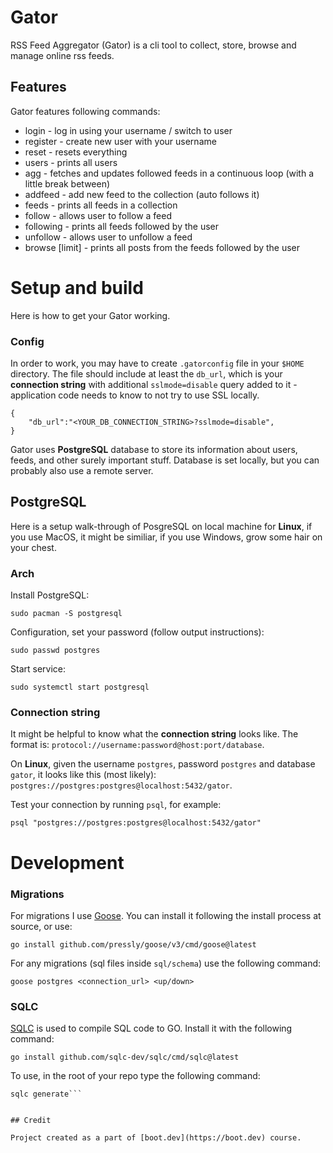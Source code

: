 # Gator

RSS Feed Aggregator (Gator) is a cli tool to collect, store, browse and manage online rss feeds.

## Features

Gator features following commands:

- login <username> - log in using your username / switch to user
- register <username> - create new user with your username
- reset - resets everything
- users - prints all users
- agg <duration> - fetches and updates followed feeds in a continuous loop (with a little break between)
- addfeed <name> <url> - add new feed to the collection (auto follows it)
- feeds - prints all feeds in a collection
- follow <url> - allows user to follow a feed
- following - prints all feeds followed by the user
- unfollow <url> - allows user to unfollow a feed
- browse [limit] - prints all posts from the feeds followed by the user


# Setup and build

Here is how to get your Gator working.

### Config

In order to work, you may have to create `.gatorconfig` file in your `$HOME` directory.
The file should include at least the `db_url`, which is your **connection string** with 
additional `sslmode=disable` query added to it - application code needs to know to not try to use SSL locally.
```
{
    "db_url":"<YOUR_DB_CONNECTION_STRING>?sslmode=disable",
}
```


Gator uses **PostgreSQL** database to store its information about 
users, feeds, and other surely important stuff. Database is set locally, 
but you can probably also use a remote server.

## PostgreSQL

Here is a setup walk-through of PosgreSQL on local machine for **Linux**, 
if you use MacOS, it might be similiar, if you use Windows, 
grow some hair on your chest.

### Arch

Install PostgreSQL:
```
sudo pacman -S postgresql
```
Configuration, set your password (follow output instructions):
```
sudo passwd postgres
```
Start service:
```
sudo systemctl start postgresql
```

### Connection string

It might be helpful to know what the **connection string** looks like. 
The format is: `protocol://username:password@host:port/database`.

On **Linux**, given the username `postgres`, password `postgres` and database `gator`,
it looks like this (most likely): `postgres://postgres:postgres@localhost:5432/gator`.

Test your connection by running `psql`, for example:
```
psql "postgres://postgres:postgres@localhost:5432/gator"
```

# Development

### Migrations

For migrations I use [Goose](https://github.com/pressly/goose). 
You can install it following the install process at source, or use:
```
go install github.com/pressly/goose/v3/cmd/goose@latest
```

For any migrations (sql files inside `sql/schema`) use the following command:
```
goose postgres <connection_url> <up/down>
```

### SQLC

[SQLC](https://sqlc.dev/) is used to compile SQL code to GO.
Install it with the following command:
```
go install github.com/sqlc-dev/sqlc/cmd/sqlc@latest
```

To use, in the root of your repo type the following command:
```
sqlc generate```


## Credit

Project created as a part of [boot.dev](https://boot.dev) course.
